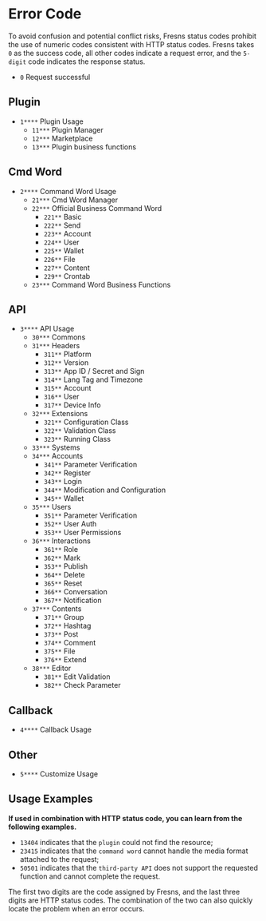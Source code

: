 # Error Code

To avoid confusion and potential conflict risks, Fresns status codes prohibit the use of numeric codes consistent with HTTP status codes. Fresns takes `0` as the success code, all other codes indicate a request error, and the `5-digit` code indicates the response status.

- `0` Request successful

## Plugin

- `1****` Plugin Usage
    - `11***` Plugin Manager
    - `12***` Marketplace
    - `13***` Plugin business functions

## Cmd Word

- `2****` Command Word Usage
    - `21***` Cmd Word Manager
    - `22***` Official Business Command Word
        - `221**` Basic
        - `222**` Send
        - `223**` Account
        - `224**` User
        - `225**` Wallet
        - `226**` File
        - `227**` Content
        - `229**` Crontab
    - `23***` Command Word Business Functions

## API

- `3****` API Usage
    - `30***` Commons
    - `31***` Headers
        - `311**` Platform
        - `312**` Version
        - `313**` App ID / Secret and Sign
        - `314**` Lang Tag and Timezone
        - `315**` Account
        - `316**` User
        - `317**` Device Info
    - `32***` Extensions
        - `321**` Configuration Class
        - `322**` Validation Class
        - `323**` Running Class
    - `33***` Systems
    - `34***` Accounts
        - `341**` Parameter Verification
        - `342**` Register
        - `343**` Login
        - `344**` Modification and Configuration
        - `345**` Wallet
    - `35***` Users
        - `351**` Parameter Verification
        - `352**` User Auth
        - `353**` User Permissions
    - `36***` Interactions
        - `361**` Role
        - `362**` Mark
        - `353**` Publish
        - `364**` Delete
        - `365**` Reset
        - `366**` Conversation
        - `367**` Notification
    - `37***` Contents
        - `371**` Group
        - `372**` Hashtag
        - `373**` Post
        - `374**` Comment
        - `375**` File
        - `376**` Extend
    - `38***` Editor
        - `381**` Edit Validation
        - `382**` Check Parameter

## Callback

- `4****` Callback Usage

## Other

- `5****` Customize Usage

## Usage Examples

**If used in combination with HTTP status code, you can learn from the following examples.**

- `13404` indicates that the `plugin` could not find the resource;
- `23415` indicates that the `command word` cannot handle the media format attached to the request;
- `50501` indicates that the `third-party API` does not support the requested function and cannot complete the request.

The first two digits are the code assigned by Fresns, and the last three digits are HTTP status codes. The combination of the two can also quickly locate the problem when an error occurs.
